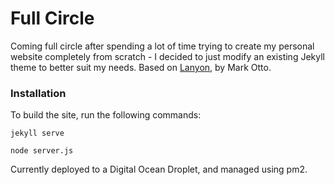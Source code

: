 # Full Circle

Coming full circle after spending a lot of time trying to create my personal website completely from scratch - I decided to just modify an existing Jekyll theme to better suit my needs. Based on [Lanyon](https://github.com/poole/lanyon), by Mark Otto.

### Installation

To build the site, run the following commands:

`jekyll serve`

`node server.js`

Currently deployed to a Digital Ocean Droplet, and managed using pm2.
